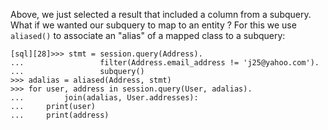 Above, we just selected a result that included a column from a subquery. What if we wanted our subquery to map to an entity ? For this we use `aliased()` to associate an "alias" of a mapped class to a subquery:
    
```    
[sql][28]>>> stmt = session.query(Address).
...                 filter(Address.email_address != 'j25@yahoo.com').
...                 subquery()
>>> adalias = aliased(Address, stmt)
>>> for user, address in session.query(User, adalias).
...         join(adalias, User.addresses):
...     print(user)
...     print(address)
```    
    
